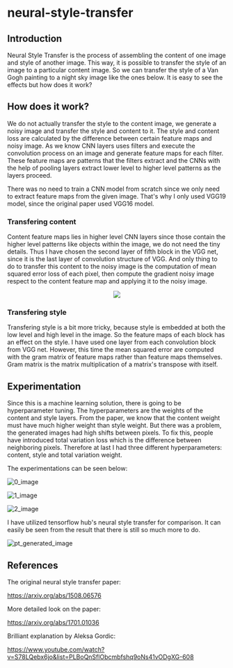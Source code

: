 # neural-style-transfer

## Introduction

Neural Style Transfer is the process of assembling the content of one image and style of another image. This way, it is possible to transfer the style of an image to a particular content image. So we can transfer the style of a Van Gogh painting to a night sky image like the ones below. It is easy to see the effects but how does it work?

## How does it work?

We do not actually transfer the style to the content image, we generate a noisy image and transfer the style and content to it. The style and content loss are calculated by the difference between certain feature maps and noisy image. As we know CNN layers uses filters and execute the convolution process on an image and generate feature maps for each filter. These feature maps are patterns that the filters extract and the CNNs with the help of pooling layers extract lower level to higher level patterns as the layers proceed.  

There was no need to train a CNN model from scratch since we only need to extract feature maps from the given image. That's why I only used VGG19 model, since the original paper used VGG16 model.

### Transfering content 

Content feature maps lies in higher level CNN layers since those contain the higher level patterns like objects within the image, we do not need the tiny details. Thus I have chosen the second layer of fifth block in the VGG net, since it is the last layer of convolution structure of VGG. And only thing to do to transfer this content to the noisy image is the computation of mean squared error loss of each pixel, then compute the gradient noisy image respect to the content feature map and applying it to the noisy image. 

<p align="center">
  <img src="https://user-images.githubusercontent.com/77073029/221670671-4845382b-0941-487f-ba8b-f545ea0880db.gif" />
</p>

### Transfering style 

Transfering style is a bit more tricky, because style is embedded at both the low level and high level in the image. So the feature maps of each block has an effect on the style. I have used one layer from each convolution block from VGG net. However, this time the mean squared error are computed with the gram matrix of feature maps rather than feature maps themselves. Gram matrix is the matrix multiplication of a matrix's transpose with itself. 

## Experimentation

Since this is a machine learning solution, there is going to be hyperparameter tuning. The hyperparameters are the weights of the content and style layers. From the paper, we know that the content weight must have much higher weight than style weight. But there was a problem, the generated images had high shifts between pixels. To fix this, people have introduced total variation loss which is the difference between neighboring pixels. Therefore at last I had three different hyperparameters: content, style and total variation weight. 

The experimentations can be seen below:

![0_image](https://user-images.githubusercontent.com/77073029/215739543-8cf82d88-471e-44d8-8925-aa2315fccf51.png)

![1_image](https://user-images.githubusercontent.com/77073029/215739617-51a5caf9-2750-49bf-9217-576271ea83fa.png)

![2_image](https://user-images.githubusercontent.com/77073029/215739624-3671f4c3-47bf-42e6-b8f6-e9e02bd8ee40.png)

I have utilized tensorflow hub's neural style transfer for comparison. It can easily be seen from the result that there is still so much more to do.

![pt_generated_image](https://user-images.githubusercontent.com/77073029/215739748-2f375552-2ede-4d8f-9151-435c9a5cd59f.png)

## References

The original neural style transfer paper:

https://arxiv.org/abs/1508.06576

More detailed look on the paper:

https://arxiv.org/abs/1701.01036

Brilliant explanation by Aleksa Gordic:

https://www.youtube.com/watch?v=S78LQebx6jo&list=PLBoQnSflObcmbfshq9oNs41vODgXG-608
